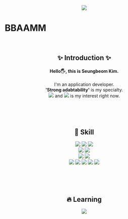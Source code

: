 <div align='center'><img src="https://capsule-render.vercel.app/api?type=waving&color=BDBDC8&height=150&section=header" /></div>
<h1>BBAAMM</h1></br>

<h2 align='center'>✨ Introduction ✨</h1>
<h4 align='center'>Hello🖐️, this is Seungbeom Kim.</h3>
<p align='center'>
  I'm an application developer.</br>
  <b>'Strong adabtability'</b> is my specialty.</br>
  <img src="https://img.shields.io/badge/Web-E34F26?style=flat-square&logo=html5&logoColor=white"/>
   and
  <img src="https://img.shields.io/badge/AI-00B0D8?style=flat-square&logo=probot&logoColor=white"/>
  is my interest right now.</br>
</p></br></br></br>

<h2 align='center'>🚀 Skill</h1>
<p align='center'>
  <img src="https://img.shields.io/badge/Python-3776AB?style=flat-square&logo=python&logoColor=white"/>
  <img src="https://img.shields.io/badge/OpenCV-5C3EE8?style=flat-square&logo=opencv&logoColor=white"/>
  <img src="https://img.shields.io/badge/numpy-%23013243.svg?&style=flat-square&logo=numpy&logoColor=white"/></br>
  <img src="https://img.shields.io/badge/Kotlin-7F52FF?style=flat-square&logo=kotlin&logoColor=white"/>
  <img src="https://img.shields.io/badge/Android-34A853?style=flat-square&logo=android&logoColor=white"/></br>
  <img src="https://img.shields.io/badge/C-A8B9CC?style=flat-square&logo=C&logoColor=white"/>
  <img src="https://img.shields.io/badge/C++-00599C?style=flat-square&logo=cplusplus&logoColor=white"/></br>
  <img src="https://img.shields.io/badge/Tailwind CSS-06B6D4?style=flat-square&logo=tailwindcss&logoColor=white"/>
  <img src="https://img.shields.io/badge/react-%2361DAFB.svg?&style=flat-square&logo=react&logoColor=black" />
  <img src="https://img.shields.io/badge/spring-%236DB33F.svg?&style=flat-square&logo=spring&logoColor=white" />
  
  
  <img src="https://img.shields.io/badge/Instagram-E4405F?style=flat-square&logo=Instagram&logoColor=white"/>
  <a href="https://www.instagram.com/"><img src="https://img.shields.io/badge/Instagram-E4405F?style=flat-square&logo=Instagram&logoColor=white"/></a>
</p></br></br></br>

<h2 align='center'>🔥 Learning</h1>
<p align='center'>
<img src="https://capsule-render.vercel.app/api?type=waving&color=BDBDC8&height=150&section=footer" />
